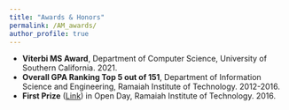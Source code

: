 ```yaml
---
title: "Awards & Honors"
permalink: /AM_awards/
author_profile: true
---
```

* **Viterbi MS Award**, Department of Computer Science, University of Southern California. 2021.
* **Overall GPA Ranking Top 5 out of 151**, Department of Information Science and Engineering, Ramaiah Institute of Technology. 2012-2016.
* **First Prize** ([Link](https://ankith-mohan.github.io/files/Open_Day_MSRIT.pdf)) in Open Day, Ramaiah Institute of Technology. 2016.
